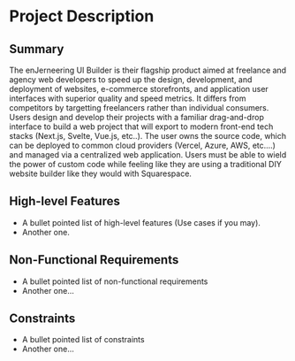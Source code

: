 # Project Description

## Summary

The enJerneering UI Builder is their flagship product aimed at freelance and agency web developers to
speed up the design, development, and deployment of websites, e-commerce storefronts, and
application user interfaces with superior quality and speed metrics. It differs from competitors by targetting freelancers rather than individual consumers. Users design and develop their projects with a familiar drag-and-drop interface to build a web project that will export to
modern front-end tech stacks (Next.js, Svelte, Vue.js, etc..). The user owns the source code, which
can be deployed to common cloud providers (Vercel, Azure, AWS, etc....) and managed via a
centralized web application. Users must be able to wield the power of custom code while feeling like
they are using a traditional DIY website builder like they would with Squarespace.

## High-level Features

- A bullet pointed list of high-level features (Use cases if you may).
- Another one.

## Non-Functional Requirements

- A bullet pointed list of non-functional requirements
- Another one...

## Constraints

- A bullet pointed list of constraints
- Another one...
